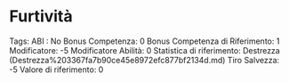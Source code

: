 # Furtività

Tags: ABI
: No
Bonus Competenza: 0
Bonus Competenza di Riferimento: 1
Modificatore: -5
Modificatore  Abilità: 0
Statistica di riferimento: Destrezza (Destrezza%203367fa7b90ce45e8972efc877bf2134d.md)
Tiro Salvezza: -5
Valore di riferimento: 0